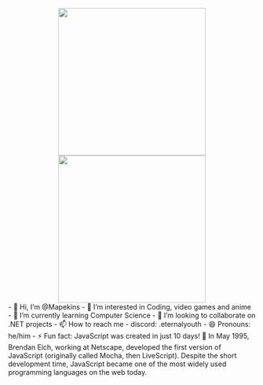 <div id="header" align="center">
  <img src="https://i.giphy.com/media/v1.Y2lkPTc5MGI3NjExa3oxZnByM2FxMGkzcTZlczY1c3BqMnluZXNpbDl3MWx5aWo5NGNuZiZlcD12MV9pbnRlcm5hbF9naWZfYnlfaWQmY3Q9Zw/B4dt6rXq6nABilHTYM/giphy.gif" width="300"/>
  <img src="https://i.giphy.com/media/v1.Y2lkPTc5MGI3NjExNWRnaDYwYzlzMDcxNzh1NHp3cGU1bXRoZ2Vyb3RwMG8yZzA0dDl0NiZlcD12MV9pbnRlcm5hbF9naWZfYnlfaWQmY3Q9Zw/YQitE4YNQNahy/giphy-downsized-large.gif" width="300" />
</div>  
- 👋 Hi, I’m @Mapekins
- 👀 I’m interested in Coding, video games and anime
- 🌱 I’m currently learning Computer Science
- 💞️ I’m looking to collaborate on .NET projects
- 📫 How to reach me - discord: .eternalyouth
- 😄 Pronouns: he/him
- ⚡ Fun fact: JavaScript was created in just 10 days! 🚀 In May 1995, Brendan Eich, working at Netscape, developed the first version of JavaScript (originally called Mocha, then LiveScript). Despite the short development time, JavaScript became one of the most widely used programming languages on the web today.

<!---
Mapekins/Mapekins is a ✨ special ✨ repository because its `README.md` (this file) appears on your GitHub profile.
You can click the Preview link to take a look at your changes.
--->
